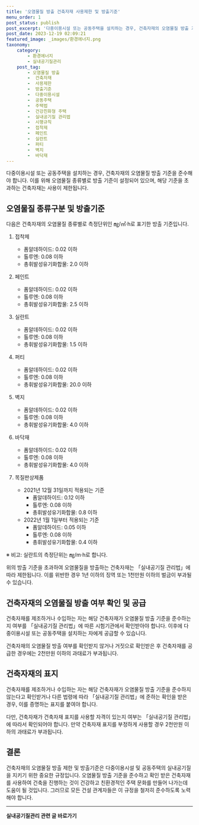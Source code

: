 ```yaml
---
title: '오염물질 방출 건축자재 사용제한 및 방출기준'
menu_order: 1
post_status: publish
post_excerpt: '다중이용시설 또는 공동주택을 설치하는 경우, 건축자재의 오염물질 방출 기준을 준수해야 합니다. 이를 위해 오염물질 종류별로 방출 기준이 설정되어 있으며, 해당 기준을 초과하는 건축자재는 사용이 제한됩니다.'
post_date: 2023-12-19 02:09:21
featured_image: _images/환경에너지.png
taxonomy:
    category:
        - 환경에너지
        - 실내공기질관리
    post_tag:
        - 오염물질 방출
        -  건축자재
        -  사용제한
        -  방출기준
        -  다중이용시설
        -  공동주택
        -  주택법
        -  건강친화형 주택
        -  실내공기질 관리법
        -  시행규칙
        -  접착제
        -  페인트
        -  실란트
        -  퍼티
        -  벽지
        -  바닥재
---
```



다중이용시설 또는 공동주택을 설치하는 경우, 건축자재의 오염물질 방출 기준을 준수해야 합니다. 이를 위해 오염물질 종류별로 방출 기준이 설정되어 있으며, 해당 기준을 초과하는 건축자재는 사용이 제한됩니다.

## 오염물질 종류구분 및 방출기준

다음은 건축자재의 오염물질 종류별로 측정단위인 ㎎/㎡·h로 표기한 방출 기준입니다.

1. 접착제
   - 폼알데하이드: 0.02 이하
   - 톨루엔: 0.08 이하
   - 총휘발성유기화합물: 2.0 이하

2. 페인트
   - 폼알데하이드: 0.02 이하
   - 톨루엔: 0.08 이하
   - 총휘발성유기화합물: 2.5 이하

3. 실란트
   - 폼알데하이드: 0.02 이하
   - 톨루엔: 0.08 이하
   - 총휘발성유기화합물: 1.5 이하

4. 퍼티
   - 폼알데하이드: 0.02 이하
   - 톨루엔: 0.08 이하
   - 총휘발성유기화합물: 20.0 이하

5. 벽지
   - 폼알데하이드: 0.02 이하
   - 톨루엔: 0.08 이하
   - 총휘발성유기화합물: 4.0 이하

6. 바닥재
   - 폼알데하이드: 0.02 이하
   - 톨루엔: 0.08 이하
   - 총휘발성유기화합물: 4.0 이하

7. 목질판상제품
   - 2021년 12월 31일까지 적용되는 기준
     - 폼알데하이드: 0.12 이하
     - 톨루엔: 0.08 이하
     - 총휘발성유기화합물: 0.8 이하
   - 2022년 1월 1일부터 적용되는 기준
     - 폼알데하이드: 0.05 이하
     - 톨루엔: 0.08 이하
     - 총휘발성유기화합물: 0.4 이하

※ 비고: 실란트의 측정단위는 ㎎/m·h로 합니다.

위의 방출 기준을 초과하여 오염물질을 방출하는 건축자재는 「실내공기질 관리법」에 따라 제한됩니다. 이를 위반한 경우 1년 이하의 징역 또는 1천만원 이하의 벌금이 부과될 수 있습니다.

## 건축자재의 오염물질 방출 여부 확인 및 공급

건축자재를 제조하거나 수입하는 자는 해당 건축자재가 오염물질 방출 기준을 준수하는지 여부를 「실내공기질 관리법」에 따른 시험기관에서 확인받아야 합니다. 이후에 다중이용시설 또는 공동주택을 설치하는 자에게 공급할 수 있습니다.

건축자재의 오염물질 방출 여부를 확인받지 않거나 거짓으로 확인받은 후 건축자재를 공급한 경우에는 2천만원 이하의 과태료가 부과됩니다.

## 건축자재의 표지

건축자재를 제조하거나 수입하는 자는 해당 건축자재가 오염물질 방출 기준을 준수하지 않는다고 확인받거나 다른 법령에 따라 「실내공기질 관리법」에 준하는 확인을 받은 경우, 이를 증명하는 표지를 붙여야 합니다.

다만, 건축자재가 건축자재 표지를 사용할 자격이 있는지 여부는 「실내공기질 관리법」에 따라서 확인되어야 합니다. 만약 건축자재 표지를 부정하게 사용할 경우 2천만원 이하의 과태료가 부과됩니다.

## 결론

건축자재의 오염물질 방출 제한 및 방출기준은 다중이용시설 및 공동주택의 실내공기질을 지키기 위한 중요한 규정입니다. 오염물질 방출 기준을 준수하고 확인 받은 건축자재를 사용하여 건축을 진행하는 것이 건강하고 친환경적인 주택 문화를 만들어 나가는데 도움이 될 것입니다. 그러므로 모든 건설 관계자들은 이 규정을 철저히 준수하도록 노력해야 합니다.
<!-- wp:separator -->
<hr class="wp-block-separator has-alpha-channel-opacity"/>
<!-- /wp:separator -->

<!-- wp:group {"backgroundColor":"base","layout":{"type":"constrained"}} -->
<div class="wp-block-group has-base-background-color has-background"><!-- wp:paragraph {"align":"center","fontSize":"medium"} -->
<p class="has-text-align-center has-large-font-size"><strong>실내공기질관리 관련 글 바로가기</strong></p>
<!-- /wp:paragraph -->


<!-- wp:latest-posts
{"categories":[{"id":36433,"count":19,"description":"","link":"https://uknowlaw.com/category/%ec%8b%a4%eb%82%b4%ea%b3%b5%ea%b8%b0%ec%a7%88%ea%b4%80%eb%a6%ac/","name":"실내공기질관리","slug":"실내공기질관리","taxonomy":"category","parent":0,"meta":[],"_links":{"self":[{"href":"https://uknowlaw.com/wp-json/wp/v2/categories/36433"}],"collection":[{"href":"https://uknowlaw.com/wp-json/wp/v2/categories"}],"about":[{"href":"https://uknowlaw.com/wp-json/wp/v2/taxonomies/category"}],"wp:post_type":[{"href":"https://uknowlaw.com/wp-json/wp/v2/posts?categories=36433"}],"curies":[{"name":"wp","href":"https://api.w.org/{rel}","templated":true}]}}],"postsToShow":100,"excerptLength":28,"postLayout":"grid","columns":2,"featuredImageAlign":"left","featuredImageSizeSlug":"large","fontSize":"small"} /--></div>
<!-- /wp:group -->